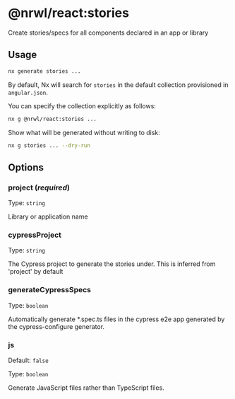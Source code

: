 # @nrwl/react:stories

Create stories/specs for all components declared in an app or library

## Usage

```bash
nx generate stories ...
```

By default, Nx will search for `stories` in the default collection provisioned in `angular.json`.

You can specify the collection explicitly as follows:

```bash
nx g @nrwl/react:stories ...
```

Show what will be generated without writing to disk:

```bash
nx g stories ... --dry-run
```

## Options

### project (_**required**_)

Type: `string`

Library or application name

### cypressProject

Type: `string`

The Cypress project to generate the stories under. This is inferred from 'project' by default

### generateCypressSpecs

Type: `boolean`

Automatically generate \*.spec.ts files in the cypress e2e app generated by the cypress-configure generator.

### js

Default: `false`

Type: `boolean`

Generate JavaScript files rather than TypeScript files.
